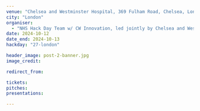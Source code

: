 ```yaml
---
venue: "Chelsea and Westminster Hospital, 369 Fulham Road, Chelsea, London, SW10 9NH"
city: "London"
organiser:
  - "NHS Hack Day Team w/ CW Innovation, led jointly by Chelsea and Westminster Hospital NHS Foundation Trust and its charity, CW+"
date: 2024-10-12
date_end: 2024-10-13
hackday: "27-london"

header_image: post-2-banner.jpg
image_credit: 

redirect_from:

tickets:
pitches: 
presentations:

---
```


